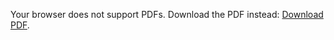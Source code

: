 <object data="./GiordanoResume.pdf" type="application/pdf" width="100%" height="600">
  <p>Your browser does not support PDFs. Download the PDF instead: <a href="document.pdf">Download PDF</a>.</p>
</object>
